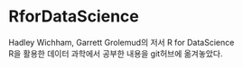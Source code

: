 # RforDataScience
Hadley Wichham, Garrett Grolemud의 저서 R for DataScience<br>
R을 활용한 데이터 과학에서 공부한 내용을 git허브에 옮겨놓았다.
